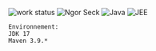 ![work status](https://img.shields.io/badge/work-on%20progress-red.svg) 
![Ngor Seck](https://img.shields.io/badge/Ngor%20Seck-Java-green) 
![Java](https://img.shields.io/badge/Ngor%20Seck-Struts2%20-yellowgreen)
![JEE](https://img.shields.io/badge/Ngor%20Seck-Android-blue)
```
Environnement: 
JDK 17
Maven 3.9.*
```